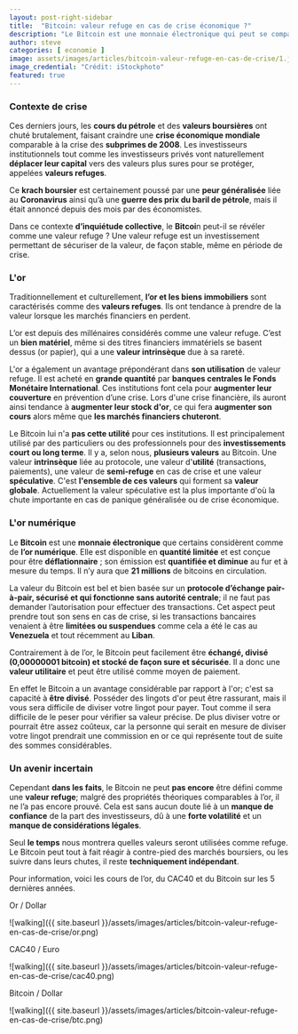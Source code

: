 ```yaml
---
layout: post-right-sidebar
title:  "Bitcoin: valeur refuge en cas de crise économique ?"
description: "Le Bitcoin est une monnaie électronique qui peut se comparer à de l’or numérique. Elle est disponible en quantité limitée et est conçue pour être déflationnaire ; son émission est quantifiée et diminue au fur et à mesure du temps."
author: steve
categories: [ economie ]
image: assets/images/articles/bitcoin-valeur-refuge-en-cas-de-crise/1.jpg
image_credential: "Crédit: iStockphoto"
featured: true
---
```


### Contexte de crise

Ces derniers jours, les **cours du pétrole** et des **valeurs boursières** ont chuté brutalement, faisant craindre une **crise économique mondiale** comparable à la crise des **subprimes de 2008**. Les investisseurs institutionnels tout comme les investisseurs privés vont naturellement **déplacer leur capital** vers des valeurs plus sures pour se protéger, appelées **valeurs refuges**. 

Ce **krach boursier** est certainement poussé par une **peur généralisée** liée au **Coronavirus** ainsi qu’à une **guerre des prix du baril de pétrole**, mais il était annoncé depuis des mois par des économistes. 

Dans ce contexte **d’inquiétude collective**, le **Bitcoi**n peut-il se révéler comme une valeur refuge ? Une valeur refuge est un investissement permettant de sécuriser de la valeur, de façon stable, même en période de crise. 

### L'or

Traditionnellement et culturellement, **l’or et les biens immobiliers** sont caractérisés comme des **valeurs refuges**. Ils ont tendance à prendre de la valeur lorsque les marchés financiers en perdent.

L’or est depuis des millénaires considérés comme une valeur refuge. C’est un **bien matériel**, même si des titres financiers immatériels se basent dessus (or papier), qui a une **valeur intrinsèque** due à sa rareté. 

L'or a également un avantage prépondérant dans **son utilisation** de valeur refuge. Il est acheté en **grande quantité** par **banques centrales le Fonds Monétaire International**. Ces institutions font cela pour **augmenter leur couverture** en prévention d’une crise. Lors d'une crise financière, ils auront ainsi tendance à **augmenter leur stock d'or**, ce qui fera **augmenter son cours** alors même que **les marchés financiers chuteront**. 

Le Bitcoin lui n'a **pas cette utilité** pour ces institutions. Il est principalement utilisé par des particuliers ou des professionnels pour des **investissements court ou long terme**. Il y a, selon nous, **plusieurs valeurs** au Bitcoin. Une valeur **intrinsèque** liée au protocole, une valeur d'**utilité** (transactions, paiements), une valeur de **semi-refuge** en cas de crise et une valeur **spéculative**. C'est **l'ensemble de ces valeurs** qui forment sa **valeur globale**. Actuellement la valeur spéculative est la plus importante d'où la chute importante en cas de panique généralisée ou de crise économique.

### L'or numérique

Le **Bitcoin** est une **monnaie électronique** que certains considèrent comme de **l’or numérique**. Elle est disponible en **quantité limitée** et est conçue pour être **déflationnaire** ; son émission est **quantifiée et diminue** au fur et à mesure du temps. Il n’y aura que **21 millions** de bitcoins en circulation.

La valeur du Bitcoin est bel et bien basée sur un **protocole d’échange pair-à-pair, sécurisé et qui fonctionne sans autorité centrale**; il ne faut pas demander l’autorisation pour effectuer des transactions. Cet aspect peut prendre tout son sens en cas de crise, si les transactions bancaires venaient à être **limitées ou suspendues** comme cela a été le cas au **Venezuela** et tout récemment au **Liban**. 

Contrairement à de l’or, le Bitcoin peut facilement être **échangé, divisé (0,00000001 bitcoin) et stocké de façon sure et sécurisée**. Il a donc une **valeur utilitaire** et peut être utilisé comme moyen de paiement.

En effet le Bitcoin a un avantage considérable par rapport à l'or; c'est sa capacité à **être divisé**. Posséder des lingots d'or peut être rassurant, mais il vous sera difficile de diviser votre lingot pour payer. Tout comme il sera difficile de le peser pour vérifier sa valeur précise. De plus diviser votre or pourrait être assez coûteux, car la personne qui serait en mesure de diviser votre lingot prendrait une commission en or ce qui représente tout de suite des sommes considérables.

### Un avenir incertain

Cependant **dans les faits**, le Bitcoin ne peut **pas encore** être défini comme une **valeur refuge**; malgré des propriétés théoriques comparables à l’or, il ne l’a pas encore prouvé. Cela est sans aucun doute lié à un **manque de confiance** de la part des investisseurs, dû à une **forte volatilité** et un **manque de considérations légales**. 

Seul **le temps** nous montrera quelles valeurs seront utilisées comme refuge. Le Bitcoin peut tout à fait réagir à contre-pied des marchés boursiers, ou les suivre dans leurs chutes, il reste **techniquement indépendant**.

Pour information, voici les cours de l’or, du CAC40 et du Bitcoin sur les 5 dernières années.

Or / Dollar

![walking]({{ site.baseurl }}/assets/images/articles/bitcoin-valeur-refuge-en-cas-de-crise/or.png)

CAC40 / Euro

![walking]({{ site.baseurl }}/assets/images/articles/bitcoin-valeur-refuge-en-cas-de-crise/cac40.png)

Bitcoin / Dollar

![walking]({{ site.baseurl }}/assets/images/articles/bitcoin-valeur-refuge-en-cas-de-crise/btc.png)